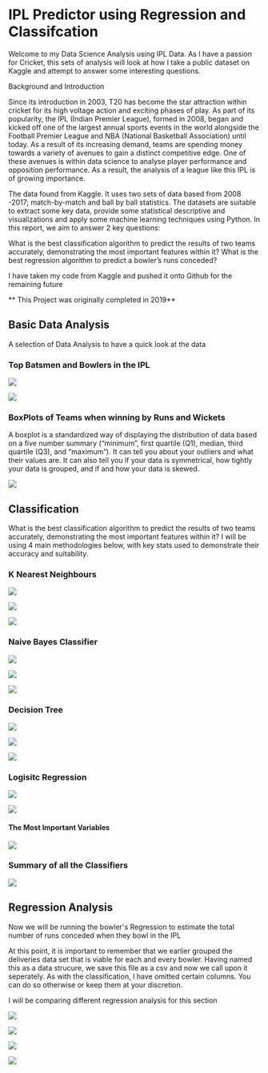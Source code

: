 # IPL Predictor using Regression and Classifcation

Welcome to my Data Science Analysis using IPL Data. As I have a passion for Cricket, this sets of analysis will look at how I take a public dataset on Kaggle and attempt to answer some interesting questions.

Background and Introduction

Since its introduction in 2003, T20 has become the star attraction within cricket for its high voltage action and exciting phases of play. As part of its popularity, the IPL (Indian Premier League), formed in 2008, began and kicked off one of the largest annual sports events in the world alongside the Football Premier League and NBA (National Basketball Association) until today. As a result of its increasing demand, teams are spending money towards a variety of avenues to gain a distinct competitive edge. One of these avenues is within data science to analyse player performance and opposition performance. As a result, the analysis of a league like this IPL is of growing importance. 

The data found from Kaggle. It uses two sets of data based from 2008 -2017; match-by-match and ball by ball statistics. The datasets are suitable to extract some key data, provide some statistical descriptive and visualizations and apply some machine learning techniques using Python. In this report, we aim to answer 2 key questions:

What is the best classification algorithm to predict the results of two teams accurately, demonstrating the most important features within it? What is the best regression algorithm to predict a bowler’s runs conceded?

I have taken my code from Kaggle and pushed it onto Github for the remaining future

** This Project was originally completed in 2019**

## Basic Data Analysis

A selection of Data Analysis to have a quick look at the data 

### Top Batsmen and Bowlers in the IPL

![](https://github.com/AadilMalik94/IPL-Predictor-using-Regression-and-Classifcation/blob/main/Images/TopBatsmen.PNG)

![](https://github.com/AadilMalik94/IPL-Predictor-using-Regression-and-Classifcation/blob/main/Images/TopBowlers.PNG)

### BoxPlots of Teams when winning by Runs and Wickets

A boxplot is a standardized way of displaying the distribution of data based on a five number summary (“minimum”, first quartile (Q1), median, third quartile (Q3), and “maximum”). It can tell you about your outliers and what their values are. It can also tell you if your data is symmetrical, how tightly your data is grouped, and if and how your data is skewed.

![](https://github.com/AadilMalik94/IPL-Predictor-using-Regression-and-Classifcation/blob/main/Images/WinningMarginsTeams.PNG)


## Classification

What is the best classification algorithm to predict the results of two teams accurately, demonstrating the most important features within it?
I will be using 4 main methodologies below, with key stats used to demonstrate their accuracy and suitability. 

### K Nearest Neighbours 

![](https://github.com/AadilMalik94/IPL-Predictor-using-Regression-and-Classifcation/blob/main/Images/KNN1.PNG)

![](https://github.com/AadilMalik94/IPL-Predictor-using-Regression-and-Classifcation/blob/main/Images/KNN2.PNG)

![](https://github.com/AadilMalik94/IPL-Predictor-using-Regression-and-Classifcation/blob/main/Images/KNN3.PNG)

### Naive Bayes Classifier 

![](https://github.com/AadilMalik94/IPL-Predictor-using-Regression-and-Classifcation/blob/main/Images/NB1.PNG)

![](https://github.com/AadilMalik94/IPL-Predictor-using-Regression-and-Classifcation/blob/main/Images/NB2.PNG)

![](https://github.com/AadilMalik94/IPL-Predictor-using-Regression-and-Classifcation/blob/main/Images/NB3.PNG)

### Decision Tree

![](https://github.com/AadilMalik94/IPL-Predictor-using-Regression-and-Classifcation/blob/main/Images/DT1.PNG)

![](https://github.com/AadilMalik94/IPL-Predictor-using-Regression-and-Classifcation/blob/main/Images/DT2.PNG)

![](https://github.com/AadilMalik94/IPL-Predictor-using-Regression-and-Classifcation/blob/main/Images/DT3.PNG)

### Logisitc Regression

![](https://github.com/AadilMalik94/IPL-Predictor-using-Regression-and-Classifcation/blob/main/Images/LG1.PNG)

![](https://github.com/AadilMalik94/IPL-Predictor-using-Regression-and-Classifcation/blob/main/Images/LG2.PNG)

#### The Most Important Variables

![](https://github.com/AadilMalik94/IPL-Predictor-using-Regression-and-Classifcation/blob/main/Images/VARIMP.PNG)

### Summary of all the Classifiers

![](https://github.com/AadilMalik94/IPL-Predictor-using-Regression-and-Classifcation/blob/main/Images/SUMMARY1.PNG)

## Regression Analysis 

Now we will be running the bowler's Regression to estimate the total number of runs conceded when they bowl in the IPL

At this point, it is important to remember that we earlier grouped the deliveries data set that is viable for each and every bowler. Having named this as a data strucure, we save this file as a csv and now we call upon it seperately. As with the classification, I have omitted certain columns. You can do so otherwise or keep them at your discretion.

I will be comparing different regression analysis for this section

![](https://github.com/AadilMalik94/IPL-Predictor-using-Regression-and-Classifcation/blob/main/Images/train1.PNG)

![](https://github.com/AadilMalik94/IPL-Predictor-using-Regression-and-Classifcation/blob/main/Images/train2.PNG)

![](https://github.com/AadilMalik94/IPL-Predictor-using-Regression-and-Classifcation/blob/main/Images/train3.PNG)

![](https://github.com/AadilMalik94/IPL-Predictor-using-Regression-and-Classifcation/blob/main/Images/train4.PNG)
